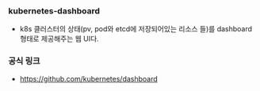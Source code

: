 ### kubernetes-dashboard
- k8s 클러스터의 상태(pv, pod와 etcd에 저장되어있는 리소스 들)를 dashboard형태로 제공해주는 웹 UI다.

### 공식 링크
- https://github.com/kubernetes/dashboard